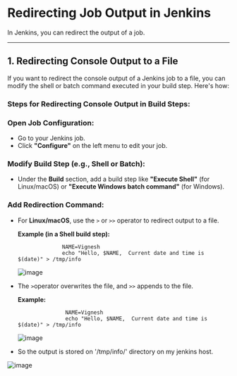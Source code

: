 # Redirecting Job Output in Jenkins

In Jenkins, you can redirect the output of a job.

---

## 1. **Redirecting Console Output to a File**

If you want to redirect the console output of a Jenkins job to a file, you can modify the shell or batch command executed in your build step. Here's how:

### **Steps for Redirecting Console Output in Build Steps:**

### **Open Job Configuration:**
- Go to your Jenkins job.
- Click **"Configure"** on the left menu to edit your job.

### **Modify Build Step (e.g., Shell or Batch):**
- Under the **Build** section, add a build step like **"Execute Shell"** (for Linux/macOS) or **"Execute Windows batch command"** (for Windows).

### **Add Redirection Command:**
- For **Linux/macOS**, use the `>` or `>>` operator to redirect output to a file.

  **Example (in a Shell build step):**
           
                    NAME=Vignesh
                    echo "Hello, $NAME,  Current date and time is $(date)" > /tmp/info
  ![image](https://github.com/user-attachments/assets/b6b443a5-1884-4148-a66a-8d67356307ab)
- The `>`operator overwrites the file, and `>>` appends to the file.

     **Example:**
  
                     NAME=Vignesh
                     echo "Hello, $NAME,  Current date and time is $(date)" > /tmp/info
  ![image](https://github.com/user-attachments/assets/790ac68e-58e0-45da-b303-078e12fde002)
- So the output is stored on '/tmp/info/' directory on my jenkins host.
   
![image](https://github.com/user-attachments/assets/87ebbfe3-d893-49da-aec2-8fc872bcbb66)
